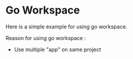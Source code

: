 # Go Workspace

Here is a simple example for using go workspace.

Reason for using go workspace : 

- Use multiple "app" on same project
